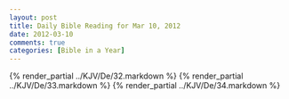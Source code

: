 ```yaml
---
layout: post
title: Daily Bible Reading for Mar 10, 2012
date: 2012-03-10
comments: true
categories: [Bible in a Year]
---
```

{% render_partial ../KJV/De/32.markdown %}
{% render_partial ../KJV/De/33.markdown %}
{% render_partial ../KJV/De/34.markdown %}
